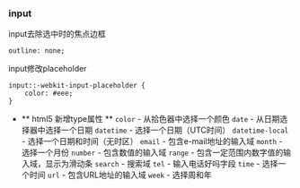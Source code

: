 ### input
input去除选中时的焦点边框
```
outline: none;
```
input修改placeholder
```
input::-webkit-input-placeholder {
	color: #eee;
}
```
* ** html5 新增type属性 **
`color` - 从拾色器中选择一个颜色
`date` - 从日期选择器中选择一个日期
`datetime` - 选择一个日期（UTC时间）
`datetime-local` - 选择一个日期和时间（无时区）
`email` - 包含e-mail地址的输入域
`month` - 选择一个月份
`number` - 包含数值的输入域
`range` - 包含一定范围内数字值的输入域，显示为滑动条
`search` - 搜索域
`tel` - 输入电话好吗字段
`time` - 选择一个时间
`url` - 包含URL地址的输入域
`week` - 选择周和年
